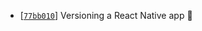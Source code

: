 <!-- 77bb010 1457388364000 -->

* [[`77bb010`](https://github.com/AndrewJack/versioning-react-native-app/commit/77bb010)] Versioning a React Native app :tada:
